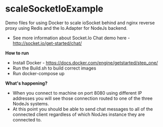 # scaleSocketIoExample
Demo files for using Docker to scale ioSocket behind and nginx reverse proxy using Redis and the Io.Adapter for NodeJs backend.
  
* See more information about Socket.Io Chat demo here - http://socket.io/get-started/chat/

**How to run**
* Install Docker - https://docs.docker.com/engine/getstarted/step_one/
* Run the Build.sh to build correct images
* Run docker-compose up


**What's happening?**
 * When you connect to machine on port 8080 using different IP addresses you will see those connection routed to one of the three NodeJs systems.
 * At this point you should be able to send chat messages to all of the connected client regardless of which NodJes instance they are connected to.